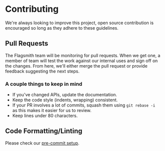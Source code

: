 # Contributing

We're always looking to improve this project, open source contribution is encouraged so long as they adhere to these
guidelines.

## Pull Requests

The Flagsmith team will be monitoring for pull requests. When we get one, a member of team will test the work against
our internal uses and sign off on the changes. From here, we'll either merge the pull request or provide feedback
suggesting the next steps.

### A couple things to keep in mind

- If you've changed APIs, update the documentation.
- Keep the code style (indents, wrapping) consistent.
- If your PR involves a lot of commits, squash them using `git rebase -i` as this makes it easier for us to review.
- Keep lines under 80 characters.

## Code Formatting/Linting

Please check our [pre-commit setup](/deployment/locally-api#pre-commit).
